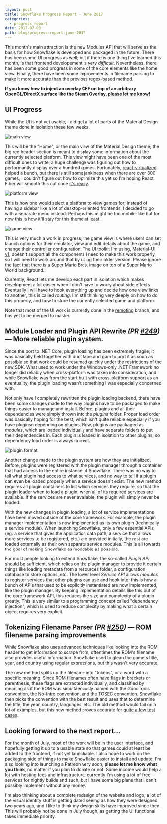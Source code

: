 ```yaml
---
layout: post
title: Snowflake Progress Report - June 2017
categories:
  - progress_report
date: 2017-07-03
path: blog/progress-report-june-2017
---
```


This month's main attraction is the new Modules API that will serve as the basis for how Snowflake is developed and packaged in the future. There has been some UI progress as well; but if there is one thing I've learned this month, is that frontend developement is *very difficult*. Nevertheless, there has been some good progress in some of the core elements like the home view. Finally, there have been some improvements in filename parsing to make it more accurate than the previous regex-based method.


**If you know how to inject an overlay CEF on top of an arbitrary OpenGL/DirectX surface like the Steam Overlay, [please let me know!](https://github.com/SnowflakePowered/snowflake/issues/235)**

## **UI Progress** 

While the UI is not yet usable, I did get a lot of parts of the Material Design theme done in isolation these few weeks.

![main view](https://i.imgur.com/xybB3bS.png)

This will be the "Home", or the main view of the Material Design theme; the big red header section is meant to display some information about the currently selected platform. This view might have been one of the most difficult ones to write; a huge challenge was figuring out how to performantly display over a hundred games. Fortunately, [react-virtualized](https://github.com/bvaughn/react-virtualized) helped a bunch, but there is still some jankiness when there are over 300 games; I couldn't figure out how to optimize this yet so I'm hoping React Fiber will smooth this out once [it's ready](https://isfiberreadyyet.com/).

![platform view](https://i.imgur.com/hh63dzP.gif)

This is how one would select a platform to view games for; instead of having a sidebar like a lot of desktop-oriented frontends, I decided to go with a separate menu instead. Perhaps this might be too mobile-like but for now this is how it'll stay for this theme at least.

![game view](https://i.imgur.com/iaHwxte.png)

This is very much a work in progress; the game view is where users can set launch options for their emulator, view and edit details about the game, and change their controller configuration. The UI toolkit I'm using, [Material-UI v1](https://material-ui-1dab0.firebaseapp.com), doesn't support all the components I need to make this work properly, so I will need to work around that by using their older version. Please ignore the fact that there is a Super Mario Bros. image on top of a Super Mario World background..

Currently, React lets me develop each part in isolation which makes development a lot easier when I don't have to worry about side effects. Eventually I will have to hook everything up and decide how one view links to another, this is called *routing*. I'm still thinking very deeply on how to do this properly, and how to store the currently selected game and platform.

Note that most of the UI work is currently done in the [remoting](https://github.com/SnowflakePowered/snowflake/pull/246) branch, and has yet to be merged to master.

## **Module Loader and Plugin API Rewrite** *(PR [#249](https://github.com/SnowflakePowered/snowflake/pull/249))* &mdash; More reliable plugin system.

Since the port to .NET Core, plugin loading has been extremely fragile; it was basically held together with duct tape and gum to port it as soon as possible so that work could be resumed quickly under the restrictions of the new SDK. What used to work under the Windows-only .NET Framework no longer did reliably when cross-platform was taken into consideration, and while Snowflake was from the start built with cross-platform support as an eventuality, the plugin loading wasn't something I was especially concerned with.

Not only have I completely rewritten the plugin loading backend, there have been some changes made to the way plugins have to be packaged to make things easier to manage and install. Before, plugins and all their dependencies were simply thrown into the *plugins* folder. Proper load order was basically hoping for the best, which isn't quite reliable especially if you have pluginsn depending on plugins. Now, plugins are packaged as *modules*, which are loaded individually and have separate folders to put their dependencies in. Each plugin is loaded in isolation to other plugins, so dependency load order is always correct. 

![plugin format](https://i.imgur.com/n0ePzFC.gif)

Another change made to the plugin system are how they are initialized. Before, plugins were registered with the plugin manager through a container that had access to the entire instance of Snowflake. There was no way to tell what plugin had access to what services, and no way to tell if a plugin can even be loaded properly when a service doesn't exist. The new method requires all plugin containers to list which services they require, so that the plugin loader when to load a plugin, when all of its required services are available. If the services are never available, the plugin will simply never be loaded. 

With the new changes in plugin loading, a lot of service implementations have been moved outside of the core framework. For example, the plugin manager implementation is now implemented as its own plugin (technically a service module). When launching Snowflake, only a few essential APIs (eg. a service that gives the application data path, a service that allows more services to be registered, etc.) are provided initially, the rest are loaded externally as their own separate service modules. This is all towards the goal of making Snowflake as moddable as possible.

For most people looking to extend Snowflake, the so-called *Plugin API* should be sufficient, which relies on the plugin manager to provide it certain things like loading metadata from a resources folder, a configuration database to store options, etc. The lower level *Service API* allows *modules* to register services that other plugins can use and hook into; this is how a bunch of APIs that used to be explicitly instantiated are now implemented, like the plugin manager. By keeping implementation details like this out of the core framework API, this reduces the size and complexity of a plugin greatly. This is very similar to a programming concept called "dependency injection", which is used to reduce complexity by making what a certain object requires very explicit. 


## **Tokenizing Filename Parser** *(PR [#250](https://github.com/SnowflakePowered/snowflake/pull/250))* &mdash;  ROM filename parsing improvements

While Snowflake also uses advanced techniques like looking into the ROM header to get information to scrape from, oftentimes the ROM's filename also provides useful information. Snowflake used to glean the game's title, year, and country using regular expressions, but this wasn't very accurate. 

The new method splits up the filename into "tokens", or a word with a specific meaning. Since ROM filenames often have flags in brackets or parenthesis, these flags are extracted individually, and classified by meaning as if the ROM was simultaenously named with the GoodTools convention, the No-Intro convention, and the TOSEC convention. Snowflake then picks the convention with the best result and uses that to determine the title, the year, country, languages, etc. The old method would fail on a lot of examples, but this new method proves accurate for [quite a few test cases](https://github.com/SnowflakePowered/snowflake/blob/master/src/Snowflake.Framework.Tests/Romfile/StructuredFilenameTests.cs).

## **Looking forward to the next report...**

For the month of July, most of the work will be in the user interface, and hopefully getting it up to a usable state so that games could at least be added to the frontend, if not yet launchable. I also hope to work on the packaging side of things to make Snowflake easier to install and update. I'm also looking into launching a Patreon very soon, **please let me know what you think**, no matter if you plan to donate or not. Some income would help a lot with hosting fees and infrastructure; currently I'm using a lot of free services for nightly builds and such, but I have some big plans that I can't possibly implement without any money. 

I'm also thinking about a complete redesign of the website and logo; a lot of the visual identity stuff is getting dated seeing as how they were designed two years ago, and I like to think my design skills have improved since then. This will probably not be done in July though, as getting the UI functional takes immediate priority.
